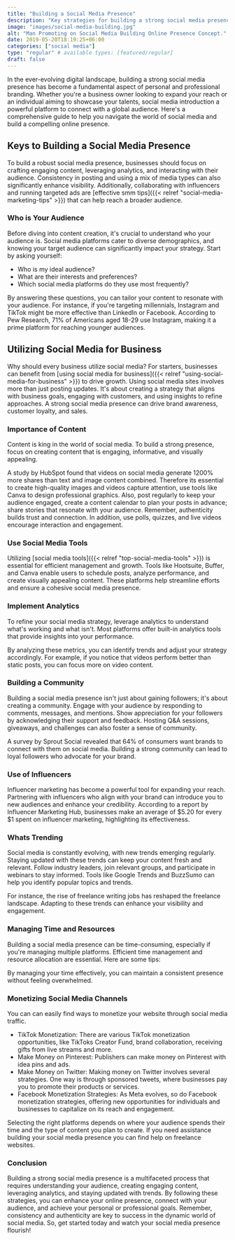```yaml
---
title: "Building a Social Media Presence"
description: "Key strategies for building a strong social media presence to boost your brand and engage your audience effectively."
image: "images/social-media-building.jpg"
alt: "Man Promoting on Social Media Building Online Presence Concept."
date: 2019-05-20T18:19:25+06:00
categories: ["social media"]
type: "regular" # available types: [featured/regular]
draft: false
---
```


In the ever-evolving digital landscape, building a strong social media presence has become a fundamental aspect of personal and professional branding. Whether you're a business owner looking to expand your reach or an individual aiming to showcase your talents, social media introduction a powerful platform to connect with a global audience. Here's a comprehensive guide to help you navigate the world of social media and build a compelling online presence.

## Keys to Building a Social Media Presence

To build a robust social media presence, businesses should focus on crafting engaging content, leveraging analytics, and interacting with their audience. Consistency in posting and using a mix of media types can also significantly enhance visibility. Additionally, collaborating with influencers and running targeted ads are [effective smm tips]({{< relref "social-media-marketing-tips" >}}) that can help reach a broader audience.

### Who is Your Audience

Before diving into content creation, it's crucial to understand who your audience is. Social media platforms cater to diverse demographics, and knowing your target audience can significantly impact your strategy. Start by asking yourself:

* Who is my ideal audience?
* What are their interests and preferences?
* Which social media platforms do they use most frequently?

By answering these questions, you can tailor your content to resonate with your audience. For instance, if you're targeting millennials, Instagram and TikTok might be more effective than LinkedIn or Facebook. According to Pew Research, 71% of Americans aged 18-29 use Instagram, making it a prime platform for reaching younger audiences.

## Utilizing Social Media for Business

Why should every business utilize social media? For starters, businesses can benefit from [using social media for business]({{< relref "using-social-media-for-business" >}}) to drive growth. Using social media sites involves more than just posting updates. It's about creating a strategy that aligns with business goals, engaging with customers, and using insights to refine approaches. A strong social media presence can drive brand awareness, customer loyalty, and sales.

### Importance of Content

Content is king in the world of social media. To build a strong presence, focus on creating content that is engaging, informative, and visually appealing.

A study by HubSpot found that videos on social media generate 1200% more shares than text and image content combined. Therefore its essential to create high-quality images and videos capture attention, use tools like Canva to design professional graphics. Also, post regularly to keep your audience engaged, create a content calendar to plan your posts in advance; share stories that resonate with your audience. Remember, authenticity builds trust and connection. In addition, use polls, quizzes, and live videos encourage interaction and engagement.

### Use Social Media Tools

Utilizing [social media tools]({{< relref "top-social-media-tools" >}}) is essential for efficient management and growth. Tools like Hootsuite, Buffer, and Canva enable users to schedule posts, analyze performance, and create visually appealing content. These platforms help streamline efforts and ensure a cohesive social media presence.

### Implement Analytics

To refine your social media strategy, leverage analytics to understand what's working and what isn't. Most platforms offer built-in analytics tools that provide insights into your performance.

By analyzing these metrics, you can identify trends and adjust your strategy accordingly. For example, if you notice that videos perform better than static posts, you can focus more on video content.

### Building a Community

Building a social media presence isn't just about gaining followers; it's about creating a community. Engage with your audience by responding to comments, messages, and mentions. Show appreciation for your followers by acknowledging their support and feedback. Hosting Q&A sessions, giveaways, and challenges can also foster a sense of community.

A survey by Sprout Social revealed that 64% of consumers want brands to connect with them on social media. Building a strong community can lead to loyal followers who advocate for your brand.

### Use of Influencers

Influencer marketing has become a powerful tool for expanding your reach. Partnering with influencers who align with your brand can introduce you to new audiences and enhance your credibility. According to a report by Influencer Marketing Hub, businesses make an average of $5.20 for every $1 spent on influencer marketing, highlighting its effectiveness.

### Whats Trending

Social media is constantly evolving, with new trends emerging regularly. Staying updated with these trends can keep your content fresh and relevant. Follow industry leaders, join relevant groups, and participate in webinars to stay informed. Tools like Google Trends and BuzzSumo can help you identify popular topics and trends.

For instance, the rise of freelance writing jobs has reshaped the freelance landscape. Adapting to these trends can enhance your visibility and engagement.

### Managing Time and Resources

Building a social media presence can be time-consuming, especially if you're managing multiple platforms. Efficient time management and resource allocation are essential. Here are some tips:

By managing your time effectively, you can maintain a consistent presence without feeling overwhelmed.

### Monetizing Social Media Channels

You can can easily find ways to monetize your website through social media traffic.

* TikTok Monetization: There are various TikTok monetization opportunities, like TikToks Creator Fund, brand collaboration, receiving gifts from live streams and more.
* Make Money on Pinterest: Publishers can make money on Pinterest with idea pins and ads.
* Make Money on Twitter: Making money on Twitter involves several strategies. One way is through sponsored tweets, where businesses pay you to promote their products or services.
* Facebook Monetization Strategies: As Meta evolves, so do Facebook monetization strategies, offering new opportunities for individuals and businesses to capitalize on its reach and engagement.

Selecting the right platforms depends on where your audience spends their time and the type of content you plan to create. If you need assistance building your social media presence you can find help on freelance websites.

### Conclusion

Building a strong social media presence is a multifaceted process that requires understanding your audience, creating engaging content, leveraging analytics, and staying updated with trends. By following these strategies, you can enhance your online presence, connect with your audience, and achieve your personal or professional goals. Remember, consistency and authenticity are key to success in the dynamic world of social media. So, get started today and watch your social media presence flourish!
